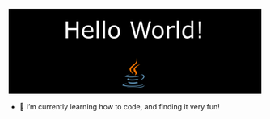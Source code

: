 <p align="center"><img src="helloWorld.png"></p>

- 🌱 I’m currently learning how to code, and finding it very fun!


